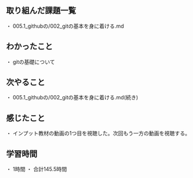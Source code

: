 ## 取り組んだ課題一覧
・ 005.1_githubの/002_gitの基本を身に着ける.md
## わかったこと
・ gitの基礎について
## 次やること
・ 005.1_githubの/002_gitの基本を身に着ける.md(続き)
## 感じたこと
・ インプット教材の動画の1つ目を視聴した。次回もう一方の動画を視聴する。
## 学習時間
・ 1時間
・ 合計145.5時間
